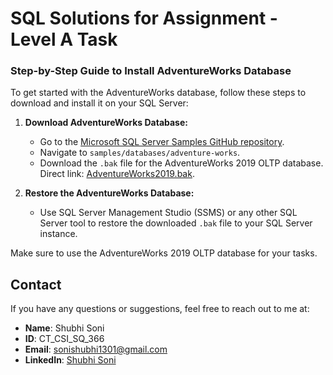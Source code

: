 # SQL Solutions for Assignment - Level A Task

### Step-by-Step Guide to Install AdventureWorks Database

To get started with the AdventureWorks database, follow these steps to download and install it on your SQL Server:

1. **Download AdventureWorks Database:**
   - Go to the [Microsoft SQL Server Samples GitHub repository](https://github.com/microsoft/sql-server-samples).
   - Navigate to `samples/databases/adventure-works`.
   - Download the `.bak` file for the AdventureWorks 2019 OLTP database. Direct link: [AdventureWorks2019.bak](https://github.com/microsoft/sql-server-samples/releases/download/adventureworks/AdventureWorks2019.bak).

2. **Restore the AdventureWorks Database:**
   - Use SQL Server Management Studio (SSMS) or any other SQL Server tool to restore the downloaded `.bak` file to your SQL Server instance.

Make sure to use the AdventureWorks 2019 OLTP database for your tasks.

## Contact

If you have any questions or suggestions, feel free to reach out to me at:
- **Name**: Shubhi Soni
- **ID**: CT_CSI_SQ_366
- **Email**: sonishubhi1301@gmail.com
- **LinkedIn**: [Shubhi Soni](https://linkedin.com/in/shubhi-soni13/)
